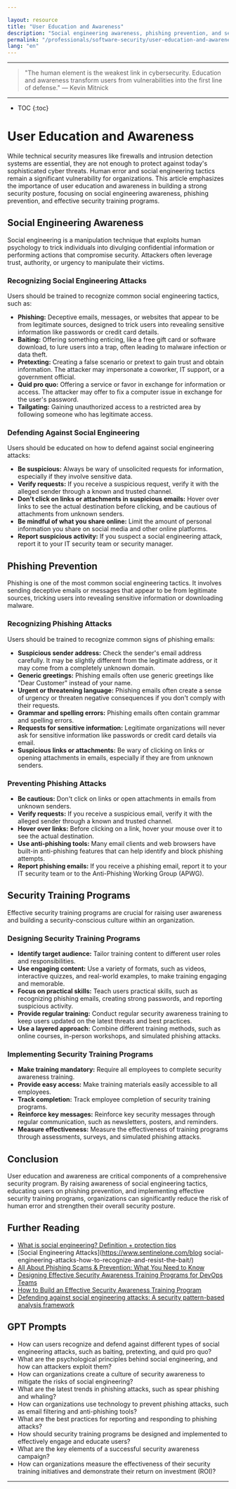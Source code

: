 ```yaml
---

layout: resource
title: "User Education and Awareness"
description: "Social engineering awareness, phishing prevention, and security training programs."
permalink: "/professionals/software-security/user-education-and-awareness/"
lang: "en"
---
```


----
>"The human element is the weakest link in cybersecurity. Education and awareness transform users from vulnerabilities into the first line of defense." — Kevin Mitnick

----



* TOC
{:toc}

# User Education and Awareness

While technical security measures like firewalls and intrusion detection systems are essential, they are not enough to protect against today's sophisticated cyber threats.  Human error and social engineering tactics remain a significant vulnerability for organizations. This article emphasizes the importance of user education and awareness in building a strong security posture, focusing on social engineering awareness, phishing prevention, and effective security training programs.

## Social Engineering Awareness

Social engineering is a manipulation technique that exploits human psychology to trick individuals into divulging confidential information or performing actions that compromise security. Attackers often leverage trust, authority, or urgency to manipulate their victims.

### Recognizing Social Engineering Attacks

Users should be trained to recognize common social engineering tactics, such as:

- **Phishing:**  Deceptive emails, messages, or websites that appear to be from legitimate sources, designed to trick users into revealing sensitive information like passwords or credit card details.
- **Baiting:**  Offering something enticing, like a free gift card or software download, to lure users into a trap, often leading to malware infection or data theft.
- **Pretexting:**  Creating a false scenario or pretext to gain trust and obtain information. The attacker may impersonate a coworker, IT support, or a government official.
- **Quid pro quo:**  Offering a service or favor in exchange for information or access. The attacker may offer to fix a computer issue in exchange for the user's password.
- **Tailgating:**  Gaining unauthorized access to a restricted area by following someone who has legitimate access.

### Defending Against Social Engineering

Users should be educated on how to defend against social engineering attacks:

- **Be suspicious:**  Always be wary of unsolicited requests for information, especially if they involve sensitive data.
- **Verify requests:**  If you receive a suspicious request, verify it with the alleged sender through a known and trusted channel.
- **Don't click on links or attachments in suspicious emails:**  Hover over links to see the actual destination before clicking, and be cautious of attachments from unknown senders.
- **Be mindful of what you share online:**  Limit the amount of personal information you share on social media and other online platforms.
- **Report suspicious activity:**  If you suspect a social engineering attack, report it to your IT security team or security manager.

## Phishing Prevention

Phishing is one of the most common social engineering tactics. It involves sending deceptive emails or messages that appear to be from legitimate sources, tricking users into revealing sensitive information or downloading malware.

### Recognizing Phishing Attacks

Users should be trained to recognize common signs of phishing emails:

- **Suspicious sender address:**  Check the sender's email address carefully. It may be slightly different from the legitimate address, or it may come from a completely unknown domain.
- **Generic greetings:**  Phishing emails often use generic greetings like "Dear Customer" instead of your name.
- **Urgent or threatening language:**  Phishing emails often create a sense of urgency or threaten negative consequences if you don't comply with their requests.
- **Grammar and spelling errors:**  Phishing emails often contain grammar and spelling errors.
- **Requests for sensitive information:**  Legitimate organizations will never ask for sensitive information like passwords or credit card details via email.
- **Suspicious links or attachments:**  Be wary of clicking on links or opening attachments in emails, especially if they are from unknown senders.

### Preventing Phishing Attacks

- **Be cautious:**  Don't click on links or open attachments in emails from unknown senders.
- **Verify requests:**  If you receive a suspicious email, verify it with the alleged sender through a known and trusted channel.
- **Hover over links:**  Before clicking on a link, hover your mouse over it to see the actual destination.
- **Use anti-phishing tools:**  Many email clients and web browsers have built-in anti-phishing features that can help identify and block phishing attempts.
- **Report phishing emails:**  If you receive a phishing email, report it to your IT security team or to the Anti-Phishing Working Group (APWG).

## Security Training Programs

Effective security training programs are crucial for raising user awareness and building a security-conscious culture within an organization.

### Designing Security Training Programs

- **Identify target audience:**  Tailor training content to different user roles and responsibilities.
- **Use engaging content:**  Use a variety of formats, such as videos, interactive quizzes, and real-world examples, to make training engaging and memorable.
- **Focus on practical skills:**  Teach users practical skills, such as recognizing phishing emails, creating strong passwords, and reporting suspicious activity.
- **Provide regular training:**  Conduct regular security awareness training to keep users updated on the latest threats and best practices.
- **Use a layered approach:**  Combine different training methods, such as online courses, in-person workshops, and simulated phishing attacks.

### Implementing Security Training Programs

- **Make training mandatory:**  Require all employees to complete security awareness training.
- **Provide easy access:**  Make training materials easily accessible to all employees.
- **Track completion:**  Track employee completion of security training programs.
- **Reinforce key messages:**  Reinforce key security messages through regular communication, such as newsletters, posters, and reminders.
- **Measure effectiveness:**  Measure the effectiveness of training programs through assessments, surveys, and simulated phishing attacks.

## Conclusion

User education and awareness are critical components of a comprehensive security program. By raising awareness of social engineering tactics, educating users on phishing prevention, and implementing effective security training programs, organizations can significantly reduce the risk of human error and strengthen their overall security posture.


## Further Reading

- [What is social engineering? Definition + protection tips](https://us.norton.com/blog/emerging-threats/what-is-social-engineering)
- [Social Engineering Attacks](https://www.sentinelone.com/blog social-engineering-attacks-how-to-recognize-and-resist-the-bait/)
- [All About Phishing Scams & Prevention: What You Need to Know](https://www.kaspersky.com/resource-center/preemptive-safety/phishing-prevention-tips)
- [Designing Effective Security Awareness Training Programs for DevOps Teams](https://www.datacenters.com/news/designing-effective-security-awareness-training-programs-for-devops-teams#:~:text=Developing%20a%20Security%20Awareness%20Training%20Program%201%20Assess,Continuous%20Learning%20...%206%20Monitor%20and%20Evaluate%20)
- [How to Build an Effective Security Awareness Training Program](https://ermprotect.com/blog/how-to-build-an-effective-security-awareness-training-program/)
- [Defending against social engineering attacks: A security pattern-based analysis framework](https://ietresearch.onlinelibrary.wiley.com/doi/10.1049/ise2.12125)

## GPT Prompts

- How can users recognize and defend against different types of social engineering attacks, such as baiting, pretexting, and quid pro quo?
- What are the psychological principles behind social engineering, and how can attackers exploit them?
- How can organizations create a culture of security awareness to mitigate the risks of social engineering?
- What are the latest trends in phishing attacks, such as spear phishing and whaling?
- How can organizations use technology to prevent phishing attacks, such as email filtering and anti-phishing tools?
- What are the best practices for reporting and responding to phishing attacks?
- How should security training programs be designed and implemented to effectively engage and educate users?
- What are the key elements of a successful security awareness campaign?
- How can organizations measure the effectiveness of their security training initiatives and demonstrate their return on investment (ROI)?

---